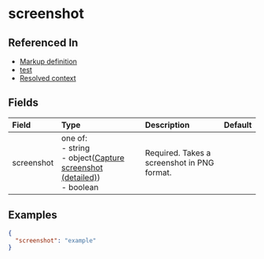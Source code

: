 
# screenshot



## Referenced In

- [Markup definition](/docs/references/schemas/Markup%20definition)
- [test](/docs/references/schemas/test)
- [Resolved context](/docs/references/schemas/Resolved%20context)

## Fields

Field | Type | Description | Default
:-- | :-- | :-- | :--
screenshot | one of:<br/>- string<br/>- object([Capture screenshot (detailed)](/docs/references/schemas/Capture%20screenshot%20(detailed)))<br/>- boolean | Required. Takes a screenshot in PNG format. | 

## Examples

```json
{
  "screenshot": "example"
}
```
